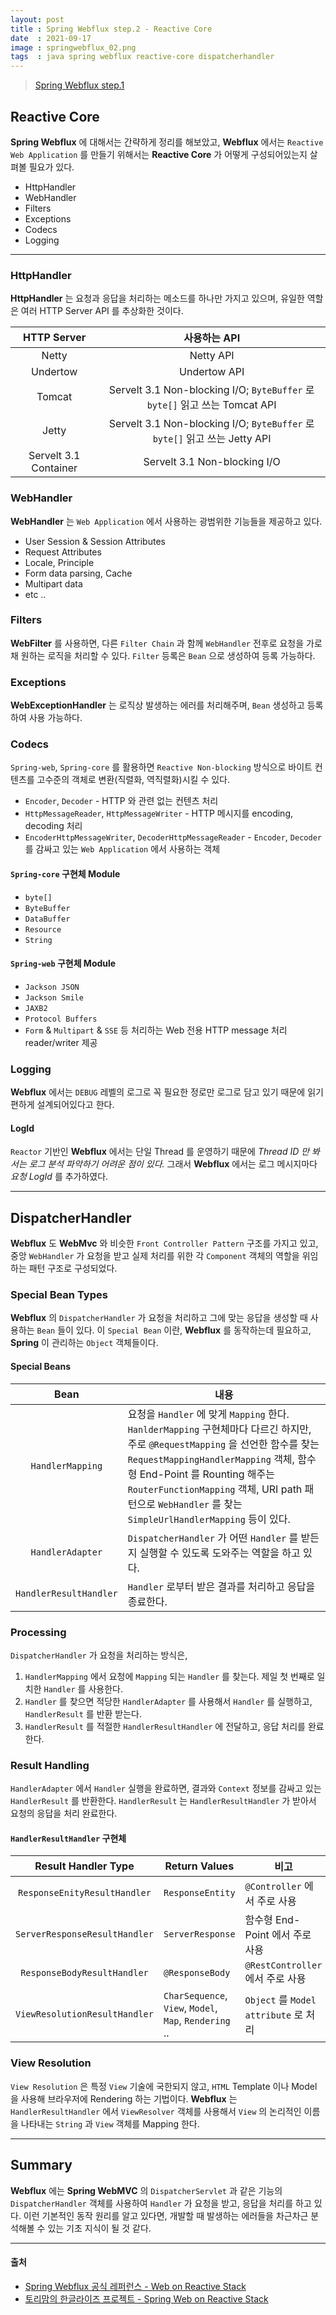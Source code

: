 ```yaml
---
layout: post
title : Spring Webflux step.2 - Reactive Core
date  : 2021-09-17
image : springwebflux_02.png
tags  : java spring webflux reactive-core dispatcherhandler
---
```


> [Spring Webflux step.1](/2021/08/31/Spring_Webflux_01)

## Reactive Core
**Spring Webflux** 에 대해서는 간략하게 정리를 해보았고, **Webflux** 에서는 `Reactive Web Application` 를 만들기 위해서는 **Reactive Core** 가 어떻게 구성되어있는지 살펴볼 필요가 있다.

- HttpHandler
- WebHandler
- Filters
- Exceptions
- Codecs
- Logging

---

### HttpHandler
**HttpHandler** 는 요청과 응답을 처리하는 메소드를 하나만 가지고 있으며, 유일한 역할은 여러 HTTP Server API 를 추상화한 것이다.

| HTTP Server | 사용하는 API |
| :---: | :---: |
| Netty | Netty API |
| Undertow | Undertow API |
| Tomcat | Servelt 3.1 Non-blocking I/O; `ByteBuffer` 로 `byte[]` 읽고 쓰는 Tomcat API |
| Jetty | Servelt 3.1 Non-blocking I/O; `ByteBuffer` 로 `byte[]` 읽고 쓰는 Jetty API |
| Servelt 3.1 Container | Servelt 3.1 Non-blocking I/O |

### WebHandler
**WebHandler** 는 `Web Application` 에서 사용하는 광범위한 기능들을 제공하고 있다.

- User Session & Session Attributes
- Request Attributes
- Locale, Principle
- Form data parsing, Cache
- Multipart data
- etc ..

### Filters
**WebFilter** 를 사용하면, 다른 `Filter Chain` 과 함께 `WebHandler` 전후로 요청을 가로채 원하는 로직을 처리할 수 있다. `Filter` 등록은 `Bean` 으로 생성하여 등록 가능하다.

### Exceptions
**WebExceptionHandler** 는 로직상 발생하는 에러를 처리해주며, `Bean` 생성하고 등록하여 사용 가능하다.

### Codecs
`Spring-web`, `Spring-core` 를 활용하면 `Reactive Non-blocking` 방식으로 바이트 컨텐츠를 고수준의 객체로 변환(직렬화, 역직렬화)시킬 수 있다.

- `Encoder`, `Decoder` - HTTP 와 관련 없는 컨텐츠 처리
- `HttpMessageReader`, `HttpMessageWriter` - HTTP 메시지를 encoding, decoding 처리
- `EncoderHttpMessageWriter`, `DecoderHttpMessageReader` - `Encoder`, `Decoder` 를 감싸고 있는 `Web Application` 에서 사용하는 객체

#### `Spring-core` 구현체 Module
- `byte[]`
- `ByteBuffer`
- `DataBuffer`
- `Resource`
- `String`

#### `Spring-web` 구현체 Module
- `Jackson JSON`
- `Jackson Smile`
- `JAXB2`
- `Protocol Buffers`
- `Form` & `Multipart` & `SSE` 등 처리하는 Web 전용 HTTP message 처리 reader/writer 제공

### Logging
**Webflux** 에서는 `DEBUG` 레벨의 로그로 꼭 필요한 정로만 로그로 담고 있기 때문에 읽기 편하게 설계되어있다고 한다.

#### LogId
`Reactor` 기반인 **Webflux** 에서는 단일 Thread 를 운영하기 때문에 *Thread ID 만 봐서는 로그 분석 파악하기 어려운 점이 있다.* 그래서 **Webflux** 에서는 로그 메시지마다 *요청 LogId* 를 추가하였다.

---

## DispatcherHandler
**Webflux** 도 **WebMvc** 와 비슷한 `Front Controller Pattern` 구조를 가지고 있고, 중앙 `WebHandler` 가 요청을 받고 실제 처리를 위한 각 `Component` 객체의 역할을 위임하는 패턴 구조로 구성되었다.

### Special Bean Types
**Webflux** 의 `DispatcherHandler` 가 요청을 처리하고 그에 맞는 응답을 생성할 때 사용하는 `Bean` 들이 있다. 이 `Special Bean` 이란, **Webflux** 를 동작하는데 필요하고, **Spring** 이 관리하는 `Object` 객체들이다.

#### Special Beans

| Bean | 내용 |
| :---: | --- |
| `HandlerMapping` | 요청을 `Handler` 에 맞게 `Mapping` 한다. `HanlderMapping` 구현체마다 다르긴 하지만, 주로 `@RequestMapping` 을 선언한 함수를 찾는 `RequestMappingHandlerMapping` 객체, 함수형 End-Point 를 Rounting 해주는 `RouterFunctionMapping` 객체, URI path 패턴으로 `WebHandler` 를 찾는 `SimpleUrlHandlerMapping` 등이 있다. |
| `HandlerAdapter` | `DispatcherHandler` 가 어떤 `Handler` 를 받든지 실행할 수 있도록 도와주는 역할을 하고 있다. |
| `HandlerResultHandler` | `Handler` 로부터 받은 결과를 처리하고 응답을 종료한다. |

### Processing
`DispatcherHandler` 가 요청을 처리하는 방식은,

1. `HandlerMapping` 에서 요청에 `Mapping` 되는 `Handler` 를 찾는다. 제일 첫 번째로 일치한 `Handler` 를 사용한다.
1. `Handler` 를 찾으면 적당한 `HandlerAdapter` 를 사용해서 `Handler` 를 실행하고, `HandlerResult` 를 반환 받는다.
1. `HandlerResult` 를 적절한 `HandlerResultHandler` 에 전달하고, 응답 처리를 완료한다.

### Result Handling
`HandlerAdapter` 에서 `Handler` 실행을 완료하면, 결과와 `Context` 정보를 감싸고 있는 `HandlerResult` 를 반환한다. `HandlerResult` 는 `HandlerResultHandler` 가 받아서 요청의 응답을 처리 완료한다.

#### `HandlerResultHandler` 구현체

| Result Handler Type | Return Values | 비고 |
| :---: | --- | --- |
| `ResponseEnityResultHandler` | `ResponseEntity` | `@Controller` 에서 주로 사용 |
| `ServerResponseResultHandler` | `ServerResponse` | 함수형 End-Point 에서 주로 사용 |
| `ResponseBodyResultHandler` | `@ResponseBody` | `@RestController` 에서 주로 사용 |
| `ViewResolutionResultHandler` | `CharSequence`, `View`, `Model`, `Map`, `Rendering` .. | `Object` 를 `Model attribute` 로 처리 |

### View Resolution
`View Resolution` 은 특정 `View` 기술에 국한되지 않고, `HTML` Template 이나 Model 을 사용해 브라우저에 Rendering 하는 기법이다. **Webflux** 는 `HandlerResultHandler` 에서 `ViewResolver` 객체를 사용해서 `View` 의 논리적인 이름을 나타내는 `String` 과 `View` 객체를 Mapping 한다.

---

## Summary
**Webflux** 에는 **Spring WebMVC** 의 `DispatcherServlet` 과 같은 기능의 `DispatcherHandler` 객체를 사용하여 `Handler` 가 요청을 받고, 응답을 처리를 하고 있다. 이런 기본적인 동작 원리를 알고 있다면, 개발할 때 발생하는 에러들을 차근차근 분석해볼 수 있는 기초 지식이 될 것 같다.

---

#### 출처
- [Spring Webflux 공식 레퍼런스 - Web on Reactive Stack](https://docs.spring.io/spring-framework/docs/5.2.6.RELEASE/spring-framework-reference/web-reactive.html)
- [토리맘의 한글라이즈 프로젝트 - Spring Web on Reactive Stack](https://godekdls.github.io/Reactive%20Spring/springwebflux/)
